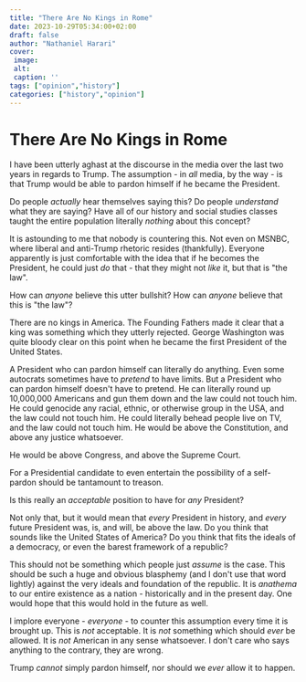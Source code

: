 ```yaml
---
title: "There Are No Kings in Rome"
date: 2023-10-29T05:34:00+02:00
draft: false
author: "Nathaniel Harari"
cover:
 image:
 alt:
 caption: ''
tags: ["opinion","history"]
categories: ["history","opinion"]
---
```

# There Are No Kings in Rome

I have been utterly aghast at the discourse in the media over the last two years in regards to Trump. The assumption - in *all* media, by the way - is that Trump would be able to pardon himself if he became the President.

Do people *actually* hear themselves saying this? Do people *understand* what they are saying? Have all of our history and social studies classes taught the entire population literally *nothing* about this concept?

It is astounding to me that nobody is countering this. Not even on MSNBC, where liberal and anti-Trump rhetoric resides (thankfully). Everyone apparently is just comfortable with the idea that if he becomes the President, he could just *do* that - that they might not *like* it, but that is "the law".

How can *anyone* believe this utter bullshit? How can *anyone* believe that this is "the law"?

There are no kings in America. The Founding Fathers made it clear that a king was something which they utterly rejected. George Washington was quite bloody clear on this point when he became the first President of the United States.

A President who can pardon himself can literally do anything. Even some autocrats sometimes have to *pretend* to have limits. But a President who can pardon himself doesn't have to pretend. He can literally round up 10,000,000 Americans and gun them down and the law could not touch him. He could genocide any racial, ethnic, or otherwise group in the USA, and the law could not touch him. He could literally behead people live on TV, and the law could not touch him. He would be above the Constitution, and above any justice whatsoever.

He would be above Congress, and above the Supreme Court.

For a Presidential candidate to even entertain the possibility of a self-pardon should be tantamount to treason.

Is this really an *acceptable* position to have for *any* President?

Not only that, but it would mean that *every* President in history, and *every* future President was, is, and will, be above the law. Do you think that sounds like the United States of America? Do you think that fits the ideals of a democracy, or even the barest framework of a republic?

This should not be something which people just *assume* is the case. This should be such a huge and obvious blasphemy (and I don't use that word lightly) against the very ideals and foundation of the republic. It is *anathema* to our entire existence as a nation - historically and in the present day. One would hope that this would hold in the future as well.

I implore everyone - *everyone* - to counter this assumption every time it is brought up. This is *not* acceptable. It is *not* something which should *ever* be allowed. It is *not* American in any sense whatsoever. I don't care who says anything to the contrary, they are wrong.

Trump *cannot* simply pardon himself, nor should we *ever* allow it to happen.

